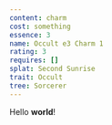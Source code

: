 ```yaml
---
content: charm
cost: something
essence: 3
name: Occult e3 Charm 1
rating: 3
requires: []
splat: Second Sunrise
trait: Occult
tree: Sorcerer
---
```


Hello **world**!
